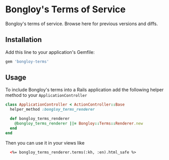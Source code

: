 # Bongloy's Terms of Service

Bongloy's terms of service. Browse here for previous versions and diffs.

## Installation

Add this line to your application's Gemfile:

```ruby
gem 'bongloy-terms'
```

## Usage

To include Bongloy's terms into a Rails application add the following helper method to your `ApplicationController`

```ruby
class ApplicationController < ActionController::Base
  helper_method :bongloy_terms_renderer

  def bongloy_terms_renderer
    @bongloy_terms_renderer ||= Bongloy::Terms::Renderer.new
  end
end
```

Then you can use it in your views like

```html
  <%= bongloy_terms_renderer.terms(:kh, :en).html_safe %>
```
